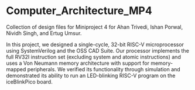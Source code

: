 # Computer_Architecture_MP4

Collection of design files for Miniproject 4 for Ahan Trivedi, Ishan Porwal, Nividh Singh, and Ertug Umsur. 

In this project, we designed a single-cycle, 32-bit RISC-V microprocessor using SystemVerilog and the OSS CAD Suite. Our processor implements the full RV32I instruction set (excluding system and atomic instructions) and uses a Von Neumann memory architecture with support for memory-mapped peripherals. We verified its functionality through simulation and demonstrated its ability to run an LED-blinking RISC-V program on the iceBlinkPico board.
